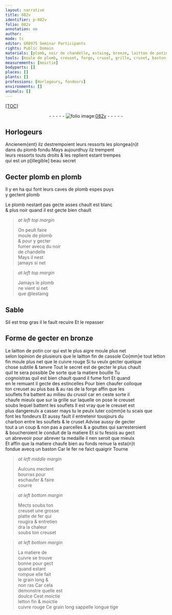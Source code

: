 ```yaml
---
layout: narrative
title: 082v
identifier: p-082v
folio: 082v
annotation: no
author:
mode: tc
editor: GR8975 Seminar Participants
rights: Public Domain
materials: [plomb, noir de chandelle, estaing, bronze, laitton de potin, laitton fin de cassole, letton, cuivre rouge, luter, charbon, fer, bourras, cuivre, letton fin]
tools: [moule de plomb, creuset, forge, crusol, grille, cruset, baston, platte de fer]
measurements: [moictie]
bodyparts: []
places: []
plants: []
professions: [Horlogeurs, fondeurs]
environments: []
animals: []
---
```


<p><a href="{{site.url}}/{{base.url}}/diplomatic/">[TOC]</a></p><div class="folio" align="center">- - - - - <a href="http://gallica.bnf.fr/ark:/12148/btv1b10500001g/f170.item" target="_blank"><img src="https://cu-mkp.github.io/2017-workshop-edition/assets/photo-icon.png" alt="folio image: " style="display:inline-block; margin-bottom:-3px;"/>082v</a> - - - - - </div>  
  

## <span class="pro">Horlogeurs</span>

 
Ancienem{ent} ilz destrempoient leurs ressorts les plongea{n}t<br/> dans du <span class="m">plomb</span> fondu Mays aujourdhuy ilz trempent<br/> leurs ressorts touts droits & les replient estant trempes<br/> qui est un <span class="del">p[illegible]</span> beau secret
 
 
  

## Gecter <span class="m">plomb</span> en <span class="m">plomb</span>

 
Il y en ha qui font leurs caves de <span class="m">plomb</span> espes puys<br/> y gectent <span class="m">plomb</span>
 
Le <span class="m">plomb</span> nestant pas gecte asses chault est blanc<br/> & plus noir quand il est gecte bien chault
 
> *at left top margin*
> 
> 
>   On peult faire<br/> <span class="tl">moule de <span class="m">plomb</span></span><br/> & pour y gecter<br/> fumer avecq du <span class="m">noir<br/> de chandelle</span><br/> Mays il nest<br/> jamays si net
 
> *at left top margin*
> 
> 
>   Jamays le <span class="m">plomb</span><br/> ne vient si net<br/> que @l<span class="m">estaing</span>
 
 
  

## Sable

 
Sil est trop gras il le fault recuire Et le repasser
 
 
  

## Forme de gecter en <span class="m">bronze</span>

 
Le <span class="m">laitton de potin</span> <span class="del">cor</span> qui est le plus aigre moule plus net<br/> selon lopinion de plusieurs que le <span class="m">laitton fin de cassole</span> Co{mm}e tout <span class="m">letton</span><br/> fin moule plus net que le <span class="m">cuivre rouge</span> Si tu veulx gecter quelque<br/> chose subtile & tanvre Tout le secret est de gecter le plus chault<br/> quil te sera possible De sorte que la matiere bouille Tu<br/> cognoistras quil est bien chault quand il fume fort Et quand<br/> en le remuant il gecte des estincelles Pour bien chaufer colloque<br/> ton <span class="tl">creuset</span> au plus bas & au ras de la <span class="tl">forge</span> affin que les<br/> souflets <span class="del">fra</span> battent au milieu du <span class="tl">crusol</span> car en ceste sorte il<br/> chaufe mieulx que sur la <span class="tl">grille</span> sur laquelle on pose le <span class="tl">creuset</span><br/> soubs lequel battent les souflets Il est vray que le <span class="tl">creuset</span> est<br/> plus dangereulx a casser mays tu le peulx <span class="m">luter</span> co{mm}e tu scais que<br/> font les <span class="pro">fondeurs</span> Et aussy fault il entretenir tousjours du<br/> <span class="m">charbon</span> entre les souflets & le <span class="tl">cruset</span> Advise aussy de gecter<br/> tout a un coup & non pas a parcelles & a gouttes qui sarresteroient<br/> & boucheroient le conduit de la matiere Et si tu fesois au gect<br/> un abreveoir pour abrever ta medaille il nen seroit que mieulx<br/> Et affin que la matiere chaufe bien au fonds remue la esta{n}t<br/> fondue avecq un <span class="tl">baston</span> Car le <span class="m">fer</span> ne faict quaigrir Tourne 
 
> *at left middle margin*
> 
> 
>   Aulcuns mectent<br/> <span class="m">bourras</span> pour<br/> eschaufer & faire<br/> courre
 
> *at left bottom margin*
> 
> 
>   Mects soubs ton<br/> <span class="tl">creuset</span> une grosse<br/> <span class="tl">platte de <span class="m">fer</span></span> qui<br/> rougira & entretien<br/> dra la chaleur<br/> soubs ton <span class="tl">creuset</span>
 
> *at left bottom margin*
> 
> 
>   La matiere de<br/> <span class="m">cuivre</span> se trouve<br/> bonne pour gect<br/> quand estant<br/> rompue elle fait<br/> le grain long &<br/> non ras Car cela<br/> demonstre quelle est<br/> doulce Cest <span class="ms">moictie</span><br/> <span class="m">letton fin</span> & <span class="ms">moictie</span><br/> <span class="m">cuivre rouge</span> Ce grain long sappelle longue tige
 
